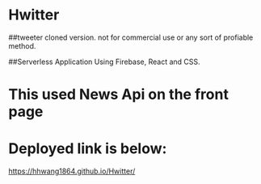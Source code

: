 # Hwitter
##tweeter cloned version. not for commercial use or any sort of profiable method.


##Serverless Application Using Firebase, React and CSS. 



# This used News Api on the front page




# Deployed link is below:
https://hhwang1864.github.io/Hwitter/

